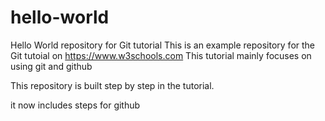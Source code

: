 
# hello-world
Hello World repository for Git tutorial
This is an example repository for the Git tutoial on https://www.w3schools.com
This tutorial mainly focuses on using git and github

This repository is built step by step in the tutorial.

it now includes steps for github

